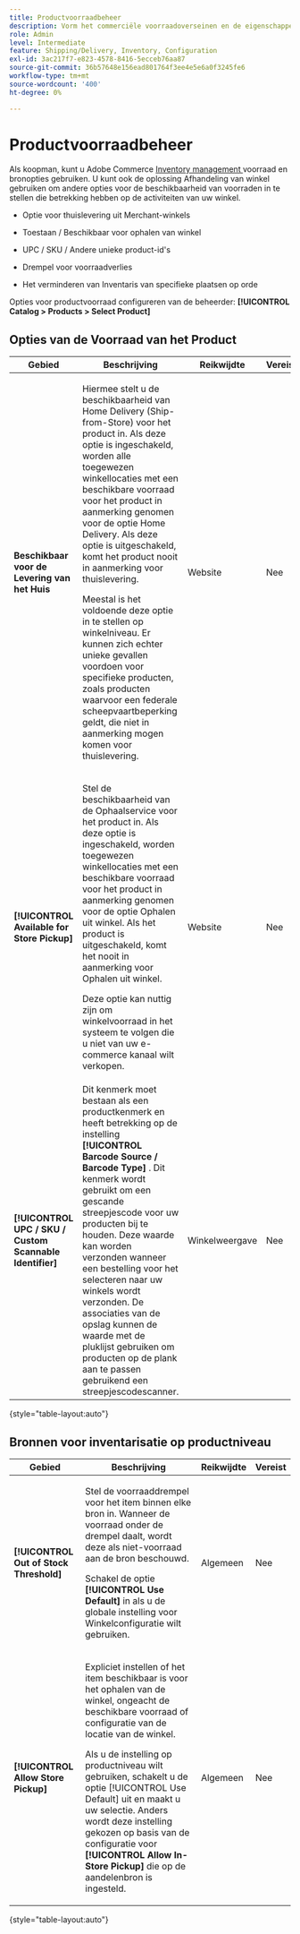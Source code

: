 ```yaml
---
title: Productvoorraadbeheer
description: Vorm het commerciële voorraadoverseinen en de eigenschappen beschikbaar aan klanten.
role: Admin
level: Intermediate
feature: Shipping/Delivery, Inventory, Configuration
exl-id: 3ac217f7-e823-4578-8416-5ecceb76aa87
source-git-commit: 36b57648e156ead801764f3ee4e5e6a0f3245fe6
workflow-type: tm+mt
source-wordcount: '400'
ht-degree: 0%

---
```


# Productvoorraadbeheer

Als koopman, kunt u Adobe Commerce [ Inventory management ](https://docs.magento.com/user-guide/catalog/inventory-management.html) voorraad en bronopties gebruiken. U kunt ook de oplossing Afhandeling van winkel gebruiken om andere opties voor de beschikbaarheid van voorraden in te stellen die betrekking hebben op de activiteiten van uw winkel.

- Optie voor thuislevering uit Merchant-winkels

- Toestaan / Beschikbaar voor ophalen van winkel

- UPC / SKU / Andere unieke product-id&#39;s

- Drempel voor voorraadverlies

- Het verminderen van Inventaris van specifieke plaatsen op orde

Opties voor productvoorraad configureren van de beheerder: **[!UICONTROL Catalog > Products > Select Product]**

## **Opties van de Voorraad van het Product**

| **Gebied** | **Beschrijving** | **Reikwijdte** | **Vereist** |
|----------------------------------------------------------|-----------------------------------------------------------------------------------------------------------------------------------------------------------------------------------------------------------------------------------------------------------------------------------------------------------------------------------------------------------------------------------------------------------------------------------------------------------------------------------------------------------------------------------------------------------|------------|--------------|
| **Beschikbaar voor de Levering van het Huis** | <p>Hiermee stelt u de beschikbaarheid van Home Delivery (Ship-from-Store) voor het product in. Als deze optie is ingeschakeld, worden alle toegewezen winkellocaties met een beschikbare voorraad voor het product in aanmerking genomen voor de optie Home Delivery. Als deze optie is uitgeschakeld, komt het product nooit in aanmerking voor thuislevering.</p>Meestal is het voldoende deze optie in te stellen op winkelniveau. Er kunnen zich echter unieke gevallen voordoen voor specifieke producten, zoals producten waarvoor een federale scheepvaartbeperking geldt, die niet in aanmerking mogen komen voor thuislevering.</p> | Website | Nee |
| **[!UICONTROL Available for Store Pickup]** | <p>Stel de beschikbaarheid van de Ophaalservice voor het product in. Als deze optie is ingeschakeld, worden toegewezen winkellocaties met een beschikbare voorraad voor het product in aanmerking genomen voor de optie Ophalen uit winkel. Als het product is uitgeschakeld, komt het nooit in aanmerking voor Ophalen uit winkel.</p><p>Deze optie kan nuttig zijn om winkelvoorraad in het systeem te volgen die u niet van uw e-commerce kanaal wilt verkopen.</p> | Website | Nee |
| **[!UICONTROL UPC / SKU / Custom Scannable Identifier]** | Dit kenmerk moet bestaan als een productkenmerk en heeft betrekking op de instelling **[!UICONTROL Barcode Source / Barcode Type]** . Dit kenmerk wordt gebruikt om een gescande streepjescode voor uw producten bij te houden. Deze waarde kan worden verzonden wanneer een bestelling voor het selecteren naar uw winkels wordt verzonden. De associaties van de opslag kunnen de waarde met de pluklijst gebruiken om producten op de plank aan te passen gebruikend een streepjescodescanner. | Winkelweergave | Nee |

{style="table-layout:auto"}

## Bronnen voor inventarisatie op productniveau

| **Gebied** | **Beschrijving** | **Reikwijdte** | **Vereist** |
|-----------------------------------------|---------------------------------------------------------------------------------------------------------------------------------------------------------------------------------------------------------------------------------------------------------------------------------------------------------------------------------------------------------------------------------------------------------|-----------|--------------|
| **[!UICONTROL Out of Stock Threshold]** | <p>Stel de voorraaddrempel voor het item binnen elke bron in. Wanneer de voorraad onder de drempel daalt, wordt deze als niet-voorraad aan de bron beschouwd.</p><p>Schakel de optie **[!UICONTROL Use Default]** in als u de globale instelling voor Winkelconfiguratie wilt gebruiken.</p> | Algemeen | Nee |
| **[!UICONTROL Allow Store Pickup]** | <p>Expliciet instellen of het item beschikbaar is voor het ophalen van de winkel, ongeacht de beschikbare voorraad of configuratie van de locatie van de winkel.</p><p>Als u de instelling op productniveau wilt gebruiken, schakelt u de optie [!UICONTROL Use Default] uit en maakt u uw selectie. Anders wordt deze instelling gekozen op basis van de configuratie voor **[!UICONTROL Allow In-Store Pickup]** die op de aandelenbron is ingesteld.</p> | Algemeen | Nee |

{style="table-layout:auto"}

